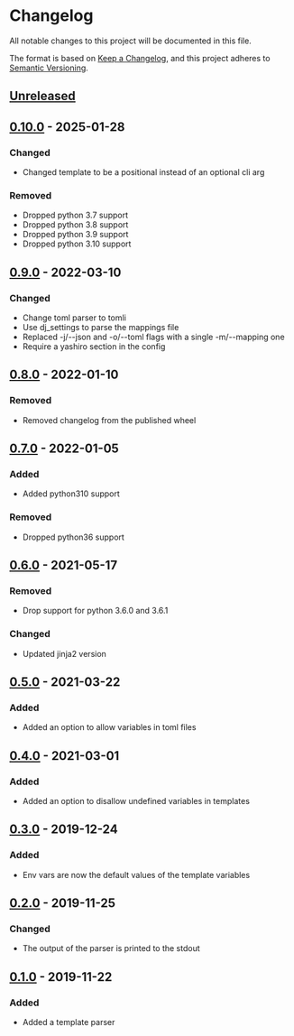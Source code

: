 # Changelog

All notable changes to this project will be documented in this file.

The format is based on [Keep a Changelog], and this project adheres to [Semantic Versioning].

## [Unreleased]

## [0.10.0] - 2025-01-28

### Changed

- Changed template to be a positional instead of an optional cli arg

### Removed

- Dropped python 3.7 support
- Dropped python 3.8 support
- Dropped python 3.9 support
- Dropped python 3.10 support

## [0.9.0] - 2022-03-10

### Changed

- Change toml parser to tomli
- Use dj_settings to parse the mappings file
- Replaced -j/\--json and -o/\--toml flags with a single -m/\--mapping
  one
- Require a yashiro section in the config

## [0.8.0] - 2022-01-10

### Removed

- Removed changelog from the published wheel

## [0.7.0] - 2022-01-05

### Added

- Added python310 support

### Removed

- Dropped python36 support

## [0.6.0] - 2021-05-17

### Removed

- Drop support for python 3.6.0 and 3.6.1

### Changed

- Updated jinja2 version

## [0.5.0] - 2021-03-22

### Added

- Added an option to allow variables in toml files

## [0.4.0] - 2021-03-01

### Added

- Added an option to disallow undefined variables in templates

## [0.3.0] - 2019-12-24

### Added

- Env vars are now the default values of the template variables

## [0.2.0] - 2019-11-25

### Changed

- The output of the parser is printed to the stdout

## [0.1.0] - 2019-11-22

### Added

- Added a template parser

[Keep a Changelog]: https://keepachangelog.com/en/1.1.0/
[Semantic Versioning]: https://semver.org/spec/v2.0.0.html
[Unreleased]: https://github.com/spapanik/yashiro/compare/v0.10.0...main
[0.10.0]: https://github.com/spapanik/yashiro/compare/v0.9.0...v0.10.0
[0.9.0]: https://github.com/spapanik/yashiro/compare/v0.8.0...v0.9.0
[0.8.0]: https://github.com/spapanik/yashiro/compare/v0.7.0...v0.8.0
[0.7.0]: https://github.com/spapanik/yashiro/compare/v0.6.0...v0.7.0
[0.6.0]: https://github.com/spapanik/yashiro/compare/v0.5.0...v0.6.0
[0.5.0]: https://github.com/spapanik/yashiro/compare/v0.4.0...v0.5.0
[0.4.0]: https://github.com/spapanik/yashiro/compare/v0.3.0...v0.4.0
[0.3.0]: https://github.com/spapanik/yashiro/compare/v0.2.0...v0.3.0
[0.2.0]: https://github.com/spapanik/yashiro/compare/v0.1.0...v0.2.0
[0.1.0]: https://github.com/spapanik/yashiro/releases/tag/v0.1.0
